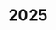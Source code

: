---
title: 2025
menu:
  sidebar:
    name: 2025
    identifier: AWS-2025
    weight: 300
    parent: AWS
---